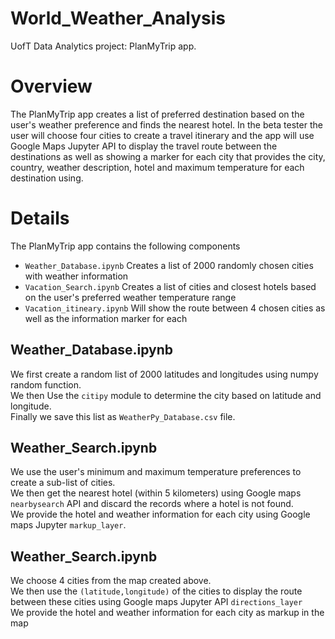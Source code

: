 # World_Weather_Analysis
UofT Data Analytics project: PlanMyTrip app.

# Overview
The PlanMyTrip app creates a list of preferred destination based on the user's weather preference and finds the nearest hotel. In the beta tester the user will choose four cities to create a travel itinerary and the app will use Google Maps Jupyter API to display the travel route between the destinations as well as showing a marker for each city that provides the city, country, weather description, hotel and maximum temperature for each destination using.

# Details

The PlanMyTrip app contains the following components

* `Weather_Database.ipynb`
    Creates a list of 2000 randomly chosen cities with weather information
* `Vacation_Search.ipynb`
    Creates a list of cities and closest hotels based on the user's preferred weather temperature range
* `Vacation_itineary.ipynb`
    Will show the route between 4 chosen cities as well as the information marker for each

## Weather_Database.ipynb

We first create a random list of 2000 latitudes and longitudes using numpy random function.<br>
We then Use the `citipy` module to determine the city based on latitude and longitude.<br>
Finally we save this list as `WeatherPy_Database.csv` file.

## Weather_Search.ipynb

We use the user's minimum and maximum temperature preferences to create a sub-list of cities.<br>
We then get the nearest hotel (within 5 kilometers) using Google maps `nearbysearch` API and discard the records where a hotel is not found.<br>
We provide the hotel and weather information for each city using Google maps Jupyter `markup_layer`.

## Weather_Search.ipynb

We choose 4 cities from the map created above.<br>
We then use the `(latitude,longitude)` of the cities to display the route between these cities using Google maps Jupyter API `directions_layer`<br>
We provide the hotel and weather information for each city as markup in the map

